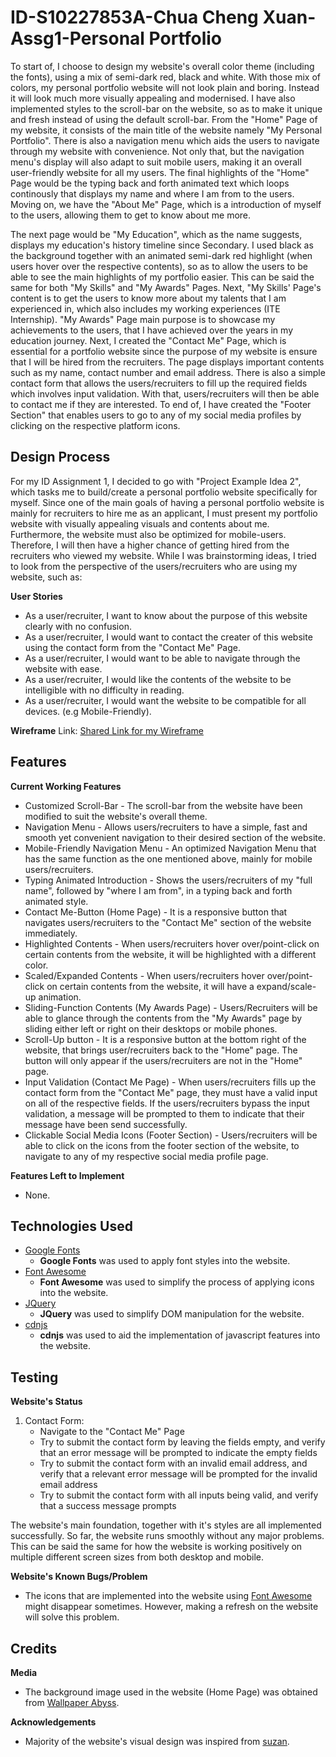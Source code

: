 # ID-S10227853A-Chua Cheng Xuan-Assg1-Personal Portfolio
To start of, I choose to design my website's overall color theme (including the fonts), using a mix of semi-dark red, black and white. With those mix of colors, my personal portfolio website will not look plain and boring. Instead it will look much more visually appealing and modernised. I have also implemented styles to the scroll-bar on the website, so as to make it unique and fresh instead of using the default scroll-bar. From the "Home" Page of my website, it consists of the main title of the website namely "My Personal Portfolio". There is also a navigation menu which aids the users to navigate through my website with convenience. Not only that, but the navigation menu's display will also adapt to suit mobile users, making it an overall user-friendly website for all my users. The final highlights of the "Home" Page would be the typing back and forth animated text which loops continously that displays my name and where I am from to the users.  Moving on, we have the "About Me" Page, which is a introduction of myself to the users, allowing them to get to know about me more. 

The next page would be "My Education", which as the name suggests, displays my education's history timeline since Secondary. I used black as the background together with an animated semi-dark red highlight (when users hover over the respective contents), so as to allow the users to be able to see the main highlights of my portfolio easier. This can be said the same for both "My Skills" and "My Awards" Pages. Next, "My Skills' Page's content is to get the users to know more about my talents that I am experienced in, which also includes my working experiences (ITE Internship). "My Awards" Page main purpose is to showcase my achievements to the users, that I have achieved over the years in my education journey. Next, I created the "Contact Me" Page, which is essential for a portfolio website since the purpose of my website is ensure that I will be hired from the recruiters. The page displays important contents such as my name, contact number and email address. There is also a simple contact form that allows the users/recruiters to fill up the required fields which involves input validation. With that, users/recruiters will then be able to contact me if they are interested. To end of, I have created the "Footer Section" that enables users to go to any of my social media profiles by clicking on the respective platform icons.

## Design Process
For my ID Assignment 1, I decided to go with "Project Example Idea 2", which tasks me to build/create a personal portfolio website specifically for myself. Since one of the main goals of having a personal portfolio website is mainly for recruiters to hire me as an applicant, I must present my portfolio website with visually appealing visuals and contents about me. Furthermore, the website must also be optimized for mobile-users. Therefore, I will then have a higher chance of getting hired from the recruiters who viewed my website.
While I was brainstorming ideas, I tried to look from the perspective of the users/recruiters who are using my website, such as:

**User Stories**
- As a user/recruiter, I want to know about the purpose of this website clearly with no confusion.
- As a user/recruiter, I would want to contact the creater of this website using the contact form from the "Contact Me" Page.
- As a user/recruiter, I would want to be able to navigate through the website with ease.
- As a user/recruiter, I would like the contents of the website to be intelligible with no difficulty in reading.
- As a user/recruiter, I would want the website to be compatible for all devices. (e.g Mobile-Friendly).

**Wireframe**
Link: [Shared Link for my Wireframe](https://xd.adobe.com/view/16671b18-e2b5-4770-b211-f0a5d64f3787-4334/)

## Features
**Current Working Features**
- Customized Scroll-Bar - The scroll-bar from the website have been modified to suit the website's overall theme.
- Navigation Menu - Allows users/recruiters to have a simple, fast and smooth yet convenient navigation to their desired section of the website.
- Mobile-Friendly Navigation Menu - An optimized Navigation Menu that has the same function as the one mentioned above, mainly for mobile users/recruiters. 
- Typing Animated Introduction - Shows the users/recruiters of my "full name", followed by "where I am from", in a typing back and forth animated style.
- Contact Me-Button (Home Page) - It is a responsive button that navigates users/recruiters to the "Contact Me" section of the website immediately.
- Highlighted Contents - When users/recruiters hover over/point-click on certain contents from the website, it will be highlighted with a different color.
- Scaled/Expanded Contents - When users/recruiters hover over/point-click on certain contents from the website, it will have a expand/scale-up animation.
- Sliding-Function Contents (My Awards Page) - Users/Recruiters will be able to glance through the contents from the "My Awards" page by sliding either left or right on their desktops or mobile phones. 
- Scroll-Up button - It is a responsive button at the bottom right of the website, that brings user/recruiters back to the "Home" page. The button will only appear if the users/recruiters are not in the "Home" page.
- Input Validation (Contact Me Page) - When users/recruiters fills up the contact form from the "Contact Me" page, they must have a valid input on all of the respective fields. If the users/recruiters bypass the input validation, a message will be prompted to them to indicate that their message have been send successfully.
- Clickable Social Media Icons (Footer Section) - Users/recruiters will be able to click on the icons from the footer section of the website, to navigate to any of my respective social media profile page.

**Features Left to Implement**
- None.

## Technologies Used
- [Google Fonts](https://fonts.google.com/)
    - **Google Fonts** was used to apply font styles into the website.
- [Font Awesome](https://fontawesome.com/)
    - **Font Awesome** was used to simplify the process of applying icons into the website.
- [JQuery](https://jquery.com/)
    - **JQuery** was used to simplify DOM manipulation for the website. 
- [cdnjs](https://cdnjs.com/)
    - **cdnjs** was used to aid the implementation of javascript features into the website.

## Testing
**Website's Status**
1. Contact Form:
    - Navigate to the "Contact Me" Page
    - Try to submit the contact form by leaving the fields empty, and verify that an error message will be prompted to indicate the empty fields
    - Try to submit the contact form with an invalid email address, and verify that a relevant error message will be prompted for the invalid email address
    - Try to submit the contact form with all inputs being valid, and verify that a success message prompts
    
The website's main foundation, together with it's styles are all implemented successfully. So far, the website runs smoothly without any major problems. This can be said the same for how the website is working positively on multiple different screen sizes from both desktop and mobile.

**Website's Known Bugs/Problem**
- The icons that are implemented into the website using [Font Awesome](https://fontawesome.com/) might disappear sometimes. However, making a refresh on the website will solve this problem.

## Credits
**Media**
- The background image used in the website (Home Page) was obtained from [Wallpaper Abyss](https://wall.alphacoders.com/).

**Acknowledgements**
-  Majority of the website's visual design was inspired from [suzan](https://dribbble.com/shots/5838996-Web-Design-Personal-Portfolio).




